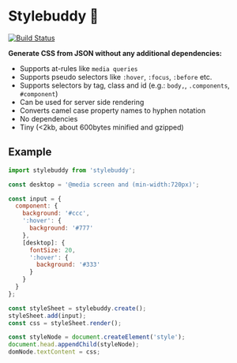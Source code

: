 # Stylebuddy 🐻

[![Build Status](https://travis-ci.org/davidspinat/stylebuddy.svg)](https://travis-ci.org/davidspinat/stylebuddy)

__Generate CSS from JSON without any additional dependencies:__

- Supports at-rules like `media queries`
- Supports pseudo selectors like `:hover`, `:focus`, `:before` etc.
- Supports selectors by tag, class and id (e.g.: `body,`, `.components`, `#component`)
- Can be used for server side rendering
- Converts camel case property names to hyphen notation
- No dependencies
- Tiny (<2kb, about 600bytes minified and gzipped)

## Example

```javascript
import stylebuddy from 'stylebuddy';

const desktop = '@media screen and (min-width:720px)';

const input = {
  component: {
    background: '#ccc',
    ':hover': {
      background: '#777'
    },
    [desktop]: {
      fontSize: 20,
      ':hover': {
        background: '#333'
      }
    }
  }
};

const styleSheet = stylebuddy.create();
styleSheet.add(input);
const css = styleSheet.render();

const styleNode = document.createElement('style');
document.head.appendChild(styleNode);
domNode.textContent = css;
```
